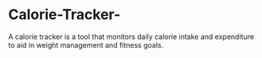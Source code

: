 # Calorie-Tracker-
A calorie tracker is a tool that monitors daily calorie intake and expenditure to aid in weight management and fitness goals.
